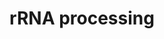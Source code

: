 ---
authors:
- ReactomeTeam
description: 'Each eukaryotic cytosolic ribosome contains 4 molecules of RNA: 28S
  rRNA (25S rRNA in yeast), 5.8S rRNA, and 5S rRNA in the 60S subunit and 18S rRNA
  in the 40S subunit. The 18S rRNA, 5.8S rRNA, and 28S rRNA are produced by endonucleolytic
  and exonucleolytic processing of a single 47S precursor (pre-rRNA) (reviewed in
  Henras et al. 2015). Transcription of ribosomal RNA genes, processing of pre-rRNA,
  and assembly of precursor 60S and 40S subunits occur in the nucleolus (reviewed
  in Hernandez-Verdun et al. 2010), with a few late reactions occurring in the cytosol.
  Within the nucleolus non-transcribed DNA and inactive polymerase complexes are located
  in the fibrillar center, active DNA polymerase I transcription occurs at the interface
  between the fibrillar center and the dense fibrillar component, early processing
  of pre-rRNA occurs in the dense fibrillar component, and late processing of pre-rRNA
  occurs in the granular component (Stanek et al. 2001). <br>Processed ribosomal RNA
  contains many modified nucleotides which are generated by enzymes acting on encoded
  nucleotides contained in the precursor rRNA (reviewed in Boschi-Muller and Motorin
  2013). The most numerous modifications are pseudouridine residues and 2''-O-methylribonucleotides.
  Pseudouridylation is guided by base pairing between the precursor rRNA and a small
  nucleolar RNA (snoRNA) in a Box C/D snoRNP (reviewed in Henras et al 2004, Yu and
  Meier 2014).  Similarly, 2''-O-methylation is guided by base pairing between the
  precursor rRNA and a snoRNA in a Box H/ACA snoRNP (reviewed in Henras et al. 2004,
  Hamma and Ferre-D''Amare 2010). Other modifications include N(1)-methylpseudouridine,
  5-methylcytosine, 7-methylguanosine, 6-dimethyladenosine, and 4-acetylcytidine.
  Modification of nucleotides occur as the pre-rRNA is being cleaved. However, the
  order of cleavage and modification steps is not clear so these two processes are
  presented separately here. Defects in ribosome biogenesis factors can cause disease
  (reviewed in Freed et al. 2010).<br>Mitochondrial ribosomes are completely distinct
  from cytoplasmic ribosomes, having different protein subunits and 12S rRNA and 16S
  rRNA. The mitochondrial rRNAs are encoded in the mitochondrial genome and are produced
  by processing of a long H strand transcript. Specific residues in the rRNAs are
  modified by enzymes to yield 5 different types of modified nucleotides:  View original
  pathway at [http://www.reactome.org/PathwayBrowser/#DIAGRAM=72312 Reactome].'
last-edited: 2021-01-25
organisms:
- Homo sapiens
redirect_from:
- /index.php/Pathway:WP3829
- /instance/WP3829
revision: null
schema-jsonld:
- '@context': https://schema.org/
  '@id': https://wikipathways.github.io/pathways/WP3829.html
  '@type': Dataset
  creator:
    '@type': Organization
    name: WikiPathways
  description: 'Each eukaryotic cytosolic ribosome contains 4 molecules of RNA: 28S
    rRNA (25S rRNA in yeast), 5.8S rRNA, and 5S rRNA in the 60S subunit and 18S rRNA
    in the 40S subunit. The 18S rRNA, 5.8S rRNA, and 28S rRNA are produced by endonucleolytic
    and exonucleolytic processing of a single 47S precursor (pre-rRNA) (reviewed in
    Henras et al. 2015). Transcription of ribosomal RNA genes, processing of pre-rRNA,
    and assembly of precursor 60S and 40S subunits occur in the nucleolus (reviewed
    in Hernandez-Verdun et al. 2010), with a few late reactions occurring in the cytosol.
    Within the nucleolus non-transcribed DNA and inactive polymerase complexes are
    located in the fibrillar center, active DNA polymerase I transcription occurs
    at the interface between the fibrillar center and the dense fibrillar component,
    early processing of pre-rRNA occurs in the dense fibrillar component, and late
    processing of pre-rRNA occurs in the granular component (Stanek et al. 2001).
    <br>Processed ribosomal RNA contains many modified nucleotides which are generated
    by enzymes acting on encoded nucleotides contained in the precursor rRNA (reviewed
    in Boschi-Muller and Motorin 2013). The most numerous modifications are pseudouridine
    residues and 2''-O-methylribonucleotides. Pseudouridylation is guided by base
    pairing between the precursor rRNA and a small nucleolar RNA (snoRNA) in a Box
    C/D snoRNP (reviewed in Henras et al 2004, Yu and Meier 2014).  Similarly, 2''-O-methylation
    is guided by base pairing between the precursor rRNA and a snoRNA in a Box H/ACA
    snoRNP (reviewed in Henras et al. 2004, Hamma and Ferre-D''Amare 2010). Other
    modifications include N(1)-methylpseudouridine, 5-methylcytosine, 7-methylguanosine,
    6-dimethyladenosine, and 4-acetylcytidine. Modification of nucleotides occur as
    the pre-rRNA is being cleaved. However, the order of cleavage and modification
    steps is not clear so these two processes are presented separately here. Defects
    in ribosome biogenesis factors can cause disease (reviewed in Freed et al. 2010).<br>Mitochondrial
    ribosomes are completely distinct from cytoplasmic ribosomes, having different
    protein subunits and 12S rRNA and 16S rRNA. The mitochondrial rRNAs are encoded
    in the mitochondrial genome and are produced by processing of a long H strand
    transcript. Specific residues in the rRNAs are modified by enzymes to yield 5
    different types of modified nucleotides:  View original pathway at [http://www.reactome.org/PathwayBrowser/#DIAGRAM=72312
    Reactome].'
  keywords:
  - 12S rRNA
  - 16S rRNA
  - ELAC2
  - H strand transcript
  - 'HSD17B10 '
  - 'KIAA0391 '
  - MT-ATP6 mRNA
  - MT-ATP8 mRNA
  - MT-CO1 mRNA
  - MT-CO2 mRNA
  - MT-CO3 mRNA
  - MT-CYB mRNA
  - MT-ND1 mRNA
  - MT-ND2 mRNA
  - MT-ND3 mRNA
  - MT-ND4 mRNA
  - MT-ND4L mRNA
  - MT-ND5 mRNA
  - 'TRMT10C '
  - cytosol
  - mtRNase P
  - pre-MT-TD
  - pre-MT-TF
  - pre-MT-TG
  - pre-MT-TH
  - pre-MT-TI
  - pre-MT-TK
  - pre-MT-TL1
  - pre-MT-TL2
  - pre-MT-TM
  - pre-MT-TR
  - pre-MT-TS2
  - pre-MT-TT
  - pre-MT-TV
  - pre-MT-TW
  - rRNA modification in
  - rRNA processing in
  - the mitochondrion
  - the nucleus and
  license: CC0
  name: rRNA processing
seo: CreativeWork
title: rRNA processing
wpid: WP3829
---